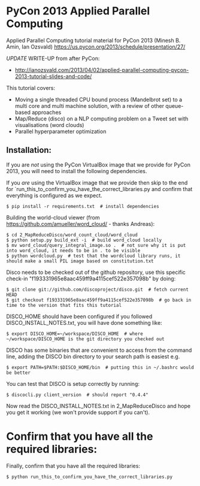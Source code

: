 PyCon 2013 Applied Parallel Computing
=====================================

Applied Parallel Computing tutorial material for PyCon 2013 (Minesh B. Amin, Ian Ozsvald)
https://us.pycon.org/2013/schedule/presentation/27/

*UPDATE* WRITE-UP from after PyCon:

 * http://ianozsvald.com/2013/04/02/applied-parallel-computing-pycon-2013-tutorial-slides-and-code/


This tutorial covers:
 * Moving a single threaded CPU bound process (Mandelbrot set) to a multi core and multi machine solution, with a review of other queue-based approaches
 * Map/Reduce (disco) on a NLP computing problem on a Tweet set with visualisations (word clouds)
 * Parallel hyperparameter optimization



Installation:
------------

If you are *not* using the PyCon VirtualBox image that we provide for PyCon 2013, you will need to install the following dependencies.

If you *are* using the VirtualBox image that we provide then skip to the end for `run_this_to_confirm_you_have_the_correct_libraries.py and confirm that everything is configured as we expect.

    $ pip install -r requirements.txt  # install dependencies

Building the world-cloud viewer (from https://github.com/amueller/word_cloud/ - thanks Andreas):

    $ cd 2_MapReduceDisco/word_count_cloud/word_cloud
    $ python setup.py build_ext -i  # build word_cloud locally
    $ mv word_cloud/query_integral_image.so .  # not sure why it is put into word_cloud, it needs to be in . to be visible
    $ python wordcloud.py  # test that the wordcloud library runs, it should make a small PIL image based on constitution.txt

Disco needs to be checked out of the github repository, use this specific check-in "f193331965e8aac459ff9a4115cef522e357098b" by doing:

    $ git clone git://github.com/discoproject/disco.git  # fetch current HEAD
    $ git checkout f193331965e8aac459ff9a4115cef522e357098b  # go back in time to the version that fits this tutorial

DISCO_HOME should have been configured if you followed DISCO_INSTALL_NOTES.txt, you will have done something like:

    $ export DISCO_HOME=~/workspace/DISCO_HOME  # where ~/workspace/DISCO_HOME is the git directory you checked out

DISCO has some binaries that are convenient to access from the command line, adding the DISCO bin directory to your search path is easiest e.g.

    $ export PATH=$PATH:$DISCO_HOME/bin  # putting this in ~/.bashrc would be better

You can test that DISCO is setup correctly by running:

    $ discocli.py client_version  # should report "0.4.4" 

Now read the DISCO_INSTALL_NOTES.txt in 2_MapReduceDisco and hope you get it working (we won't provide support if you can't).

Confirm that you have all the required libraries:
=======
Finally, confirm that you have all the required libraries:

    $ python run_this_to_confirm_you_have_the_correct_libraries.py

